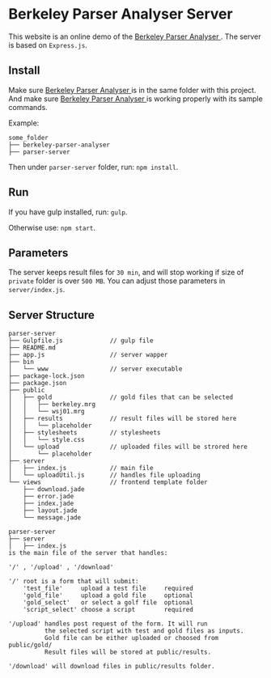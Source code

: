 Berkeley Parser Analyser Server
===

This website is an online demo of the <a href="https://github.com/jkkummerfeld/berkeley-parser-analyser">Berkeley Parser Analyser </a>. The server is based on `Express.js`.

Install
---

Make sure  <a href="https://github.com/jkkummerfeld/berkeley-parser-analyser">Berkeley Parser Analyser </a> is in the same folder with this project. And make sure   <a href="https://github.com/jkkummerfeld/berkeley-parser-analyser">Berkeley Parser Analyser </a> is working properly with its sample commands.

Example:

```
some_folder
├── berkeley-parser-analyser
├── parser-server
```

Then under `parser-server` folder, run: `npm install`.

Run
---

If you have gulp installed, run: `gulp`.

Otherwise use: `npm start`.

Parameters
---

The server keeps result files for `30 min`, and will stop working if size of `private` folder is over `500 MB`. You can adjust those parameters in `server/index.js`. 

Server Structure
---

```
parser-server
├── Gulpfile.js				// gulp file
├── README.md
├── app.js					// server wapper
├── bin
│   └── www					// server executable
├── package-lock.json
├── package.json
├── public
│   ├── gold				// gold files that can be selected
│   │   ├── berkeley.mrg
│   │   └── wsj01.mrg
│   ├── results				// result files will be stored here
│   │   └── placeholder
│   ├── stylesheets			// stylesheets
│   │   └── style.css
│   └── upload				// uploaded files will be strored here
│       └── placeholder
├── server
│   ├── index.js			// main file
│   └── uploadUtil.js		// handles file uploading
└── views					// frontend template folder
    ├── download.jade
    ├── error.jade
    ├── index.jade
    ├── layout.jade
    └── message.jade
```

```
parser-server
├── server
│   ├── index.js
is the main file of the server that handles:

'/' , '/upload' , '/download'

'/' root is a form that will submit:
    'test_file'     upload a test file     required 
    'gold_file'     upload a gold file     optional
    'gold_select'   or select a golf file  optional
    'script_select' choose a script        required

'/upload' handles post request of the form. It will run 
          the selected script with test and gold files as inputs.
          Gold file can be either uploaded or choosed from public/gold/
          Result files will be stored at public/results.

'/download' will download files in public/results folder.
```



